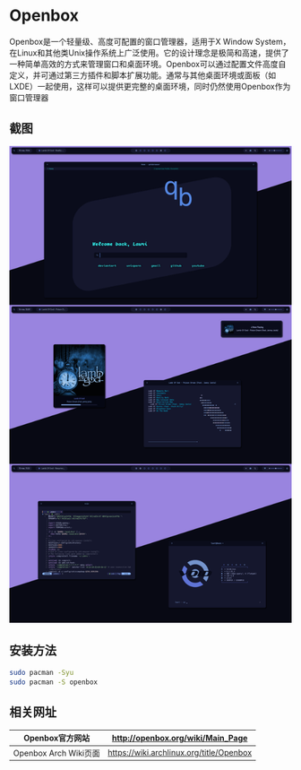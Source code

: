 # Openbox

Openbox是一个轻量级、高度可配置的窗口管理器，适用于X Window System，在Linux和其他类Unix操作系统上广泛使用。它的设计理念是极简和高速，提供了一种简单高效的方式来管理窗口和桌面环境。Openbox可以通过配置文件高度自定义，并可通过第三方插件和脚本扩展功能。通常与其他桌面环境或面板（如LXDE）一起使用，这样可以提供更完整的桌面环境，同时仍然使用Openbox作为窗口管理器

## 截图

![img](../img/ilibwic0rzna1-1682047768533-37.png)

## 安装方法

```bash
sudo pacman -Syu
sudo pacman -S openbox 
```



## 相关网址

| Openbox官方网站       | http://openbox.org/wiki/Main_Page        |
| --------------------- | ---------------------------------------- |
| Openbox Arch Wiki页面 | https://wiki.archlinux.org/title/Openbox |

